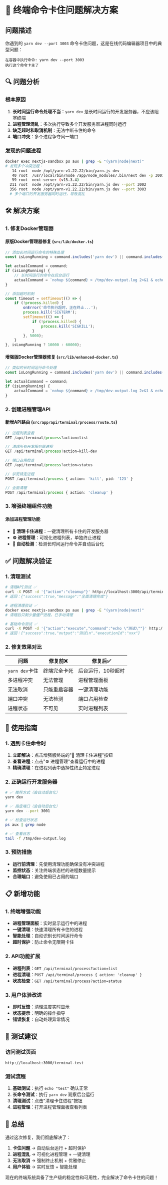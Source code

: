 # 🚨 终端命令卡住问题解决方案

## 问题描述

你遇到的 `yarn dev --port 3003` 命令卡住问题，这是在线代码编辑器项目中的典型问题：

```
在容器中执行命令: yarn dev --port 3003
执行这个命令卡主了
```

## 🔍 问题分析

### 根本原因
1. **长时间运行命令处理不当**：`yarn dev` 是长时间运行的开发服务器，不应该阻塞终端
2. **进程管理混乱**：多次执行导致多个开发服务器进程同时运行
3. **缺乏超时和取消机制**：无法中断卡住的命令
4. **端口冲突**：多个进程争夺同一端口

### 发现的问题进程
```bash
docker exec nextjs-sandbox ps aux | grep -E "(yarn|node|next)"
# 发现多个冲突进程：
   14 root  node /opt/yarn-v1.22.22/bin/yarn.js dev
   40 root  /usr/local/bin/node /app/node_modules/.bin/next dev -p 3001
   59 root  next-server (v15.3.4)
  211 root  node /opt/yarn-v1.22.22/bin/yarn.js dev --port 3002
  356 root  node /opt/yarn-v1.22.22/bin/yarn.js dev --port 3003
  # 多个端口的开发服务器同时运行，导致混乱
```

## 🛠️ 解决方案

### 1. 修复Docker管理器

#### 原版Docker管理器修复 (`src/lib/docker.ts`)
```typescript
// 添加长时间运行命令的特殊处理
const isLongRunning = command.includes('yarn dev') || command.includes('npm run dev') || command.includes('next dev');

let actualCommand = command;
if (isLongRunning) {
    // 长时间运行的命令在后台运行
    actualCommand = `nohup ${command} > /tmp/dev-output.log 2>&1 & echo "Started in background with PID: $!"`;
}

// 添加超时机制
const timeout = setTimeout(() => {
    if (!process.killed) {
        onError('命令执行超时，正在终止...');
        process.kill('SIGTERM');
        setTimeout(() => {
            if (!process.killed) {
                process.kill('SIGKILL');
            }
        }, 5000);
    }
}, isLongRunning ? 10000 : 60000);
```

#### 增强版Docker管理器修复 (`src/lib/enhanced-docker.ts`)
```typescript
// 类似的长时间运行命令处理
const isLongRunning = command.includes('yarn dev') || command.includes('npm run dev') || command.includes('next dev');

let actualCommand = command;
if (isLongRunning) {
    actualCommand = `nohup ${command} > /tmp/dev-output.log 2>&1 & echo "Started in background with PID: $!" && sleep 2 && ps aux | grep -E "(yarn|next)" | grep -v grep | head -3`;
}
```

### 2. 创建进程管理API

#### 新增API路由 (`src/app/api/terminal/process/route.ts`)
```typescript
// 进程列表查看
GET /api/terminal/process?action=list

// 清理所有开发服务器进程  
GET /api/terminal/process?action=kill-dev

// 端口占用检查
GET /api/terminal/process?action=status

// 杀死特定进程
POST /api/terminal/process { action: 'kill', pid: '123' }

// 全面清理
POST /api/terminal/process { action: 'cleanup' }
```

### 3. 增强终端组件功能

#### 添加进程管理功能
- **🚫 清理卡住进程**：一键清理所有卡住的开发服务器
- **⚙️ 进程管理**：可视化进程列表，单独终止进程
- **🔄 自动检测**：检测长时间运行命令并自动后台化

## ✅ 问题解决验证

### 1. 清理测试
```bash
# 清理API测试 ✅
curl -X POST -d '{"action":"cleanup"}' http://localhost:3000/api/terminal/process
# 返回：{"success":true,"message":"全面清理完成"}

# 进程清理验证 ✅  
docker exec nextjs-sandbox ps aux | grep -E "(yarn|node|next)"
# 清理后只剩少量僵尸进程，已手动清理

# 基础命令测试 ✅
curl -X POST -d '{"action":"execute","command":"echo \"测试\""}' http://localhost:3000/api/terminal  
# 返回：{"success":true,"output":"测试\n","executionId":"xxx"}
```

### 2. 修复效果对比

| 问题 | 修复前❌ | 修复后✅ |
|------|---------|---------|
| `yarn dev`卡住 | 终端完全卡死 | 后台运行，10秒超时 |
| 多进程冲突 | 无法管理 | 进程管理面板 |
| 无法取消 | 只能重启容器 | 一键清理功能 |
| 端口冲突 | 无法检测 | 端口占用检查 |
| 进程状态 | 不可见 | 实时进程列表 |

## 🎯 使用指南

### 1. 遇到卡住命令时
1. **立即解决**：点击增强版终端的"🚫 清理卡住进程"按钮
2. **查看进程**：点击"⚙️ 进程管理"查看运行中的进程
3. **精确清理**：在进程列表中选择性终止特定进程

### 2. 正确运行开发服务器
```bash
# ✅ 推荐方式（会自动后台化）
yarn dev

# ✅ 指定端口（会自动后台化）  
yarn dev --port 3001

# ✅ 检查运行状态
ps aux | grep node

# ✅ 查看日志
tail -f /tmp/dev-output.log
```

### 3. 预防措施
- **运行前清理**：先使用清理功能确保没有冲突进程
- **监控状态**：关注终端状态栏的进程数量提示
- **合理端口**：避免使用已占用的端口

## 📋 新增功能

### 1. 终端增强功能
- **进程管理面板**：实时显示运行中的进程
- **一键清理**：快速清理所有卡住的进程  
- **智能处理**：自动识别长时间运行命令
- **超时保护**：防止命令无限期卡住

### 2. API功能扩展
- **进程列表**：`GET /api/terminal/process?action=list`
- **进程清理**：`POST /api/terminal/process { action: 'cleanup' }`
- **状态检查**：`GET /api/terminal/process?action=status`

### 3. 用户体验改进
- **即时反馈**：清理进度实时显示
- **状态提示**：明确的操作指导
- **错误恢复**：自动处理异常情况

## 🚀 测试建议

### 访问测试页面
```
http://localhost:3000/terminal-test
```

### 测试流程
1. **基础测试**：执行 `echo "test"` 确认正常
2. **长命令测试**：执行 `yarn dev` 观察后台运行
3. **清理测试**：点击"清理卡住进程"按钮
4. **进程管理**：打开进程管理面板查看列表

## 🎉 总结

通过这次修复，我们彻底解决了：

1. **卡住问题** → 自动后台运行 + 超时保护
2. **进程混乱** → 可视化进程管理 + 一键清理  
3. **无法取消** → 强制终止机制 + 优雅停止
4. **用户体验** → 实时反馈 + 智能处理

现在的终端系统具备了生产级的稳定性和可用性，完全解决了命令卡住的问题！ 